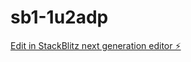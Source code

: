 # sb1-1u2adp

[Edit in StackBlitz next generation editor ⚡️](https://stackblitz.com/~/github.com/mogwa-git/sb1-1u2adp)